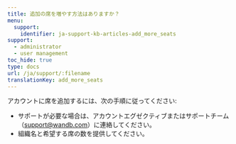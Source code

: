 ```yaml
---
title: 追加の席を増やす方法はありますか？
menu:
  support:
    identifier: ja-support-kb-articles-add_more_seats
support:
  - administrator
  - user management
toc_hide: true
type: docs
url: /ja/support/:filename
translationKey: add_more_seats
---
```

アカウントに席を追加するには、次の手順に従ってください:

- サポートが必要な場合は、アカウントエグゼクティブまたはサポートチーム（support@wandb.com）に連絡してください。
- 組織名と希望する席の数を提供してください。